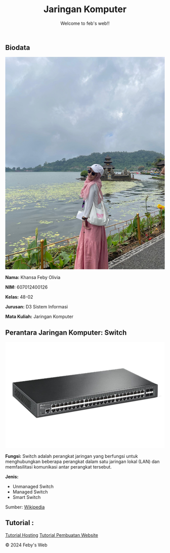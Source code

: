 <!DOCTYPE html>
<html lang="en">
<head>
    <meta charset="UTF-8">
    <meta name="viewport" content="width=device-width, initial-scale=1.0">
    <title>Biodata dan Materi Jaringan Komputer</title>
    <script src="https://cdn.tailwindcss.com"></script>
</head>
<body class="bg-gradient-to-r from-pink-300 via-purple-300 to-blue-300 text-gray-800 h-screen overflow-y-auto">
    <div class="container mx-auto p-6">
        <!-- Header -->
        <header class="text-center mb-10">
            <h1 class="text-4xl font-bold text-blue-700 mb-4">Jaringan Komputer</h1>
            <p class="text-lg text-gray-700">Welcome to feb's web!!</p>
        </header>
        <div class="flex flex-col lg:flex-row gap-8">
            <!-- Biodata Section -->
            <div class="bg-white shadow-lg rounded-lg p-6 border border-blue-400 w-full lg:w-1/3">
                <h2 class="text-2xl font-bold text-blue-600 mb-4">Biodata</h2>
                <div class="flex flex-col items-center">
                    <img src="./feby.jpg" alt="Foto" class="w-30 h-40 rounded-full shadow-lg border-4 border-pink-500 mb-4">
                    <div class="text-center">
                        <p class="text-lg"><strong>Nama:</strong> Khansa Feby Olivia</p>
                        <p class="text-lg"><strong>NIM:</strong> 607012400126</p>
                        <p class="text-lg"><strong>Kelas:</strong> 48-02</p>
                        <p class="text-lg"><strong>Jurusan:</strong> D3 Sistem Informasi</p>
                        <p class="text-lg"><strong>Mata Kuliah:</strong> Jaringan Komputer</p>
                    </div>
                </div>
            </div>
            <!-- Materi Jaringan Komputer Section -->
            <div class="bg-white shadow-lg rounded-lg p-6 border border-purple-400 w-full lg:w-2/3">
                <h2 class="text-2xl font-bold text-purple-600 mb-4">Perantara Jaringan Komputer: Switch</h2>
                <div class="flex flex-col lg:flex-row items-center lg:items-start">
                    <img src="./switch.jpg" alt="Switch" class="w-48 h-48 rounded-lg shadow-md mb-6 lg:mb-0 lg:mr-6">
                    <div>
                        <p class="mb-4"><strong>Fungsi:</strong> Switch adalah perangkat jaringan yang berfungsi untuk menghubungkan beberapa perangkat dalam satu jaringan lokal (LAN) dan memfasilitasi komunikasi antar perangkat tersebut.</p>
                        <p class="mb-4"><strong>Jenis:</strong></p>
                        <ul class="list-disc pl-5 text-purple-700 mb-4">
                            <li>Unmanaged Switch</li>
                            <li>Managed Switch</li>
                            <li>Smart Switch</li>
                        </ul>
                        <p class="text-sm text-gray-500">Sumber: <a href="https://id.wikipedia.org/wiki/Jaringan_komputer" target="_blank" class="text-blue-500 hover:underline">Wikipedia</a></p>
                    </div>
                </div>
            </div>
        </div>
        <!-- Links Section -->
        <div class="bg-white shadow-lg rounded-lg p-6 border border-pink-400 mt-10">
            <h2 class="text-2xl font-bold text-pink-600 mb-4">Tutorial : </h2>
            <div class="flex flex-col lg:flex-row justify-around">
                <a href="https://drive.google.com/file/d/1w6SZWzj4zzh_xjBdIpPbayp9VMA9FGDF/view?usp=sharing" target="_blank" class="text-blue-500 hover:underline">Tutorial Hosting</a>
                <a href="https://drive.google.com/file/d/1KZ3lcLzk3nDfu1cOqir7-ETbOe0t88Z7/view?usp=sharing" target="_blank" class="text-blue-500 hover:underline">Tutorial Pembuatan Website</a>
            </div>
        </div>
    </div>
    <footer class="bg-blue-400 text-white text-center py-3 w-100">
        <p>&copy; 2024 Feby's Web</p>
    </footer>
</body>
</html>
